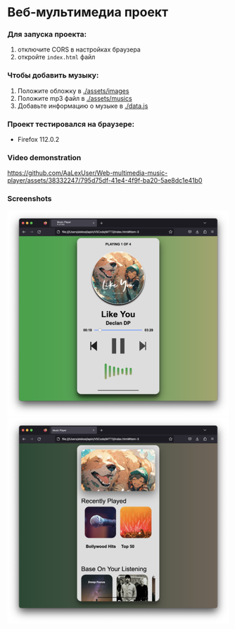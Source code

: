# Веб-мультимедиа проект

### Для запуска проекта:

1. отключите CORS в настройках браузера
2. откройте `index.html` файл

### Чтобы добавить музыку:
1. Положите обложку в [./assets/images](./assets/images)
2. Положите mp3 файл в [./assets/musics](./assets/musics)
3. Добавьте информацию о музыке в [./data.js](./data.js)

### Проект тестировался на браузере:

- Firefox 112.0.2

### Video demonstration
https://github.com/AaLexUser/Web-multimedia-music-player/assets/38332247/795d75df-41e4-4f9f-ba20-5ae8dc1e41b0

### Screenshots
![Screenshot 1](Фото%20Браузера/Фото%201.png)
![Screenshot 1](Фото%20Браузера/Фото%202.png)

